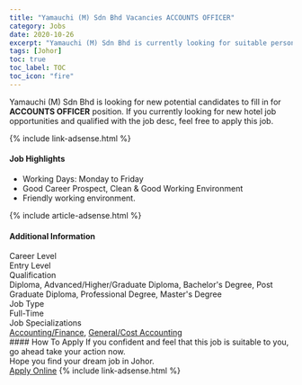 ```yaml
---
title: "Yamauchi (M) Sdn Bhd Vacancies ACCOUNTS OFFICER" 
category: Jobs 
date: 2020-10-26 
excerpt: "Yamauchi (M) Sdn Bhd is currently looking for suitable person to fill in the ACCOUNTS OFFICER which positioned at Johor" 
tags: [Johor] 
toc: true 
toc_label: TOC 
toc_icon: "fire" 
--- 
```


<p>Yamauchi (M) Sdn Bhd is looking for new potential candidates to fill in for <b>ACCOUNTS OFFICER</b> position. If you currently looking for new hotel job opportunities and qualified with the job desc, feel free to apply this job.
</p>{% include link-adsense.html %} 
<div><div><h4>Job Highlights</h4></div><div><ul><li><div><div><div><div></div></div></div><div><span>Working Days: Monday to Friday</span></div></div></li><li><div><div><div><div></div></div></div><div><span>Good Career Prospect, Clean &amp; Good Working Environment</span></div></div></li><li><div><div><div><div></div></div></div><div><span>Friendly working environment.</span></div></div></li></ul></div></div> 
{% include article-adsense.html %} 
<div><div><h4>Additional Information</h4></div><div><div><div><div><div><div><div><span>Career Level</span></div><div><span>Entry Level</span></div></div></div></div><div><div><div><div><span>Qualification</span></div><div><span>Diploma, Advanced/Higher/Graduate Diploma, Bachelor's Degree, Post Graduate Diploma, Professional Degree, Master's Degree</span></div></div></div></div><div><div><div><div><span>Job Type</span></div><div><span>Full-Time</span></div></div></div></div><div><div><div><div><span>Job Specializations</span></div><div><span><a href="/en/job-search/accounting-finance-jobs/">Accounting/Finance</a>, <a href="/en/job-search/general-cost-accounting-finance-jobs/">General/Cost Accounting</a></span></div></div></div></div></div></div></div></div> 
#### How To Apply 
If you confident and feel that this job is suitable to you, go ahead take your action now. <br/> 
Hope you find your dream job in Johor. <br/> 
<a href="https://www.jobstreet.com.my/en/job/accounts-officer-4411612?jobId=jobstreet-my-job-4411612" class="btn btn--info" target="_blank" rel="nofollow noopenner">Apply Online</a> 
{% include link-adsense.html %} 